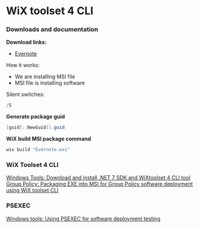 # WiX toolset 4 CLI
### Downloads and documentation
<b>Download links:</b> <br />
* [Evernote](https://evernote.com/download)

How it works:
* We are installing MSI file
* MSI file is installing software

Silent switches:
```powershell
/S
```

<b>Generate package guid</b>
```powershell
[guid]::NewGuid().guid
```

<b>WiX build MSI package command</b>
```powershell
wix build "Evernote.wxs"
```

### WiX Toolset 4 CLI
[Windows Tools: Download and install .NET 7 SDK and WiXtoolset 4 CLI tool](https://youtu.be/ukrIlmadTjw) <br />
[Group Policy: Packaging EXE into MSI for Group Policy software deployment using WiX toolset CLI](https://youtu.be/pZ42XS2Ucsg) <br />

### PSEXEC
[Windows tools: Using PSEXEC for software deployment testing](https://youtu.be/9ywdTna_TLc) <br />